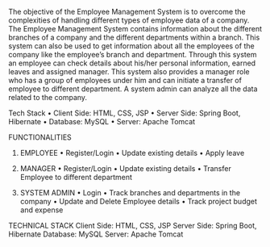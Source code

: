 The objective of the Employee Management System is to overcome the complexities of handling different types of employee data of a company. The Employee Management System contains information about the different branches of a company and the different departments within a branch. This system can also be used to get information about all the employees of the company like the employee’s branch and department. Through this system an employee can check details about his/her personal information, earned leaves and assigned manager. This system also provides a manager role who has a group of employees under him and can initiate a transfer of employee to different department. A system admin can analyze all the data related to the company.

Tech Stack
•	Client Side: HTML, CSS, JSP
•	Server Side: Spring Boot, Hibernate
•	Database: MySQL
•	Server: Apache Tomcat

FUNCTIONALITIES
1.	EMPLOYEE
•	Register/Login
•	Update existing details
•	Apply leave

2.	MANAGER
•	Register/Login
•	Update existing details
•	Transfer Employee to different department

3.	SYSTEM ADMIN
•	Login
•	Track branches and departments in the company
•	Update and Delete Employee details
• Track project budget and expense

TECHNICAL STACK
Client Side: HTML, CSS, JSP
Server Side: Spring Boot, Hibernate
Database: MySQL
Server: Apache Tomcat
